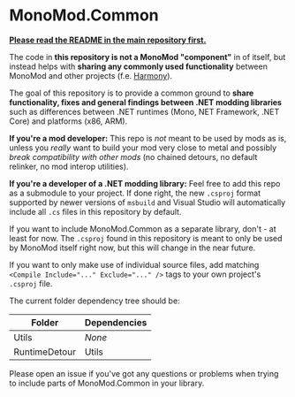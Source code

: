 
# MonoMod.Common

**[Please read the README in the main repository first.](https://github.com/MonoMod/MonoMod/#readme)**

The code in **this repository is not a MonoMod "component"** in of itself, but instead helps with **sharing any commonly used functionality** between MonoMod and other projects (f.e. [Harmony](https://github.com/pardeike/Harmony/)).

The goal of this repository is to provide a common ground to **share functionality, fixes and general findings between .NET modding libraries** such as differences between .NET runtimes (Mono, NET Framework, .NET Core) and platforms (x86, ARM).

**If you're a mod developer:** This repo is *not* meant to be used by mods as is, unless you *really* want to build your mod very close to metal and possibly *break compatibility with other mods* (no chained detours, no default relinker, no mod interop utilities).

**If you're a developer of a .NET modding library:** Feel free to add this repo as a submodule to your project. If done right, the new `.csproj` format supported by newer versions of `msbuild` and Visual Studio will automatically include all `.cs` files in this repository by default.

If you want to include MonoMod.Common as a separate library, don't - at least for now. The `.csproj` found in this repository is meant to only be used by MonoMod itself right now, but this will change in the near future.

If you want to only make use of individual source files, add matching `<Compile Include="..." Exclude="..." />` tags to your own project's `.csproj` file.
 
The current folder dependency tree should be:

| Folder        | Dependencies |
|---------------|--------------|
| Utils         | *None*       |
| RuntimeDetour | Utils        |

Please open an issue if you've got any questions or problems when trying to include parts of MonoMod.Common in your library.
